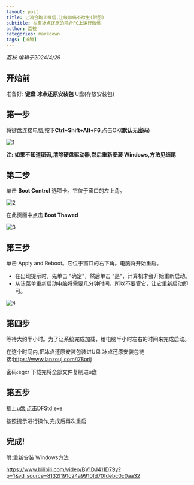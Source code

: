 ```yaml
---
layout: post
title: 让鸿合跑上微信,让级部痛不欲生(附图)
subtitle: 在有冰点还原的鸿合PC上运行微信
author: 荔枝
categories: markdown
tags: [折腾]
---
```


*荔枝 编辑于2024/4/29*

## 开始前

准备好: **键盘** **冰点还原安装包**  U盘(存放安装包)

## 第一步

将键盘连接电脑,按下**Ctrl+Shift+Alt+F6**,点击OK(**默认无密码**)

![1](https://www.wikihow.com/images/thumb/4/4a/Uninstall-Deep-Freeze-Step-3-Version-4.jpg/v4-460px-Uninstall-Deep-Freeze-Step-3-Version-4.jpg.webp)

**注: 如果不知道密码,清除硬盘驱动器,然后重新安装 Windows,方法见结尾**

## 第二步

单击 **Boot Control** 选项卡。它位于窗口的左上角。

![2](https://www.wikihow.com/images/thumb/1/19/Uninstall-Deep-Freeze-Step-4-Version-3.jpg/v4-460px-Uninstall-Deep-Freeze-Step-4-Version-3.jpg.webp)

在此页面中点击 **Boot Thawed**

![3](https://www.wikihow.com/images/thumb/d/df/Uninstall-Deep-Freeze-Step-5-Version-3.jpg/v4-460px-Uninstall-Deep-Freeze-Step-5-Version-3.jpg.webp)

## 第三步


单击 Apply and Reboot。它位于窗口的右下角。电脑将开始重启。

- 在出现提示时，先单击 "确定"，然后单击 "是"，计算机才会开始重新启动。
- 从该菜单重新启动电脑将需要几分钟时间，所以不要管它，让它重新启动即可。

![4](https://www.wikihow.com/images/thumb/1/11/Uninstall-Deep-Freeze-Step-6-Version-3.jpg/v4-460px-Uninstall-Deep-Freeze-Step-6-Version-3.jpg.webp)

## 第四步

等待大约半小时。为了让系统完成加载，给电脑半小时左右的时间来完成启动。

在这个时间内,把冰点还原安装包装进U盘     冰点还原安装包链接:https://www.lanzouj.com/i78orij

密码:egxr   下载完将全部文件复制进u盘

## 第五步

插上u盘,点击DFStd.exe

按照提示进行操作,完成后再次重启

## 完成!

附:重新安装 Windows方法

https://www.bilibili.com/video/BV1DJ411D79y?p=1&vd_source=8132f191c24a9910fd70fdebc0c0aa32



